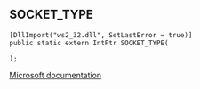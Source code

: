 ## SOCKET_TYPE

```
[DllImport("ws2_32.dll", SetLastError = true)]
public static extern IntPtr SOCKET_TYPE(
   
);
```

[Microsoft documentation](https://docs.microsoft.com/en-us/windows/win32/winsock/socket-type)
